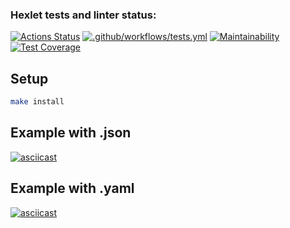 ### Hexlet tests and linter status:
[![Actions Status](https://github.com/BuyanauskasAA/frontend-project-lvl2/workflows/hexlet-check/badge.svg)](https://github.com/BuyanauskasAA/frontend-project-lvl2/actions)
[![.github/workflows/tests.yml](https://github.com/BuyanauskasAA/frontend-project-lvl2/actions/workflows/tests.yml/badge.svg)](https://github.com/BuyanauskasAA/frontend-project-lvl2/actions/workflows/tests.yml)
[![Maintainability](https://api.codeclimate.com/v1/badges/97bb01d1de371699da3a/maintainability)](https://codeclimate.com/github/BuyanauskasAA/frontend-project-lvl2/maintainability)
[![Test Coverage](https://api.codeclimate.com/v1/badges/97bb01d1de371699da3a/test_coverage)](https://codeclimate.com/github/BuyanauskasAA/frontend-project-lvl2/test_coverage)

## Setup

```sh
make install
```

## Example with .json

[![asciicast](https://asciinema.org/a/BzBZhKHhtQDy9XDz8iN9T2p90.svg)](https://asciinema.org/a/BzBZhKHhtQDy9XDz8iN9T2p90)

## Example with .yaml

[![asciicast](https://asciinema.org/a/qiSy5Ckvsl045FSJk8DzfKIMx.svg)](https://asciinema.org/a/qiSy5Ckvsl045FSJk8DzfKIMx)

